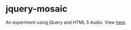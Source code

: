# jquery-mosaic

An experiment using jQuery and HTML 5 Audio. View [here](http://alteredtastes.github.io/jquery-mosaic/).